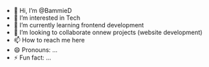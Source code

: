 - 👋 Hi, I’m @BammieD
- 👀 I’m interested in Tech
- 🌱 I’m currently learning frontend development
- 💞️ I’m looking to collaborate onnew projects (website development)
- 📫 How to reach me here
- 😄 Pronouns: ...
- ⚡ Fun fact: ...

<!---
BammieD/BammieD is a ✨ special ✨ repository because its `README.md` (this file) appears on your GitHub profile.
You can click the Preview link to take a look at your changes.
--->
